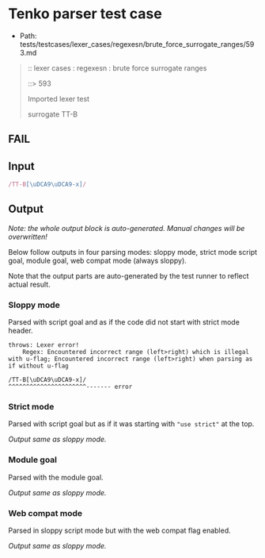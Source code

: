 # Tenko parser test case

- Path: tests/testcases/lexer_cases/regexesn/brute_force_surrogate_ranges/593.md

> :: lexer cases : regexesn : brute force surrogate ranges
>
> ::> 593
>
> Imported lexer test
>
> surrogate TT-B

## FAIL

## Input

`````js
/TT-B[\uDCA9\uDCA9-x]/
`````

## Output

_Note: the whole output block is auto-generated. Manual changes will be overwritten!_

Below follow outputs in four parsing modes: sloppy mode, strict mode script goal, module goal, web compat mode (always sloppy).

Note that the output parts are auto-generated by the test runner to reflect actual result.

### Sloppy mode

Parsed with script goal and as if the code did not start with strict mode header.

`````
throws: Lexer error!
    Regex: Encountered incorrect range (left>right) which is illegal with u-flag; Encountered incorrect range (left>right) when parsing as if without u-flag

/TT-B[\uDCA9\uDCA9-x]/
^^^^^^^^^^^^^^^^^^^^^^------- error
`````

### Strict mode

Parsed with script goal but as if it was starting with `"use strict"` at the top.

_Output same as sloppy mode._

### Module goal

Parsed with the module goal.

_Output same as sloppy mode._

### Web compat mode

Parsed in sloppy script mode but with the web compat flag enabled.

_Output same as sloppy mode._
